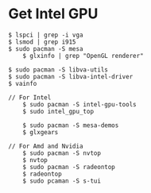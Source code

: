 # Get Intel GPU
    $ lspci | grep -i vga
    $ lsmod | grep i915
    $ sudo pacman -S mesa
        $ glxinfo | grep "OpenGL renderer"

    $ sudo pacman -S libva-utils
    $ sudo pacman -S libva-intel-driver
    $ vainfo

    // For Intel
        $ sudo pacman -S intel-gpu-tools
        $ sudo intel_gpu_top

        $ sudo pacman -S mesa-demos
        $ glxgears

    // For Amd and Nvidia
        $ sudo pacman -S nvtop
        $ nvtop
        $ sudo pacman -S radeontop
        $ radeontop
        $ sudo pcaman -S s-tui
        

